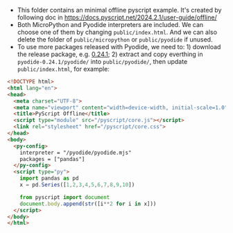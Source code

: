- This folder contains an minimal offline pyscript example. It's created by following doc in https://docs.pyscript.net/2024.2.1/user-guide/offline/
- Both MicroPython and Pyodide interpreters are included. We can choose one of them by changing `public/index.html`. And we can also delete the folder of `public/micropython` or `public/pyodide` if unused.
- To use more packages released with Pyodide, we need to: 1) download the release package, e.g. [0.24.1](https://github.com/pyodide/pyodide/releases/tag/0.24.1); 2) extract and copy everthing in `pyodide-0.24.1/pyodide/` into `public/pyodide/`, then update `public/index.html`, for example:

```html
<!DOCTYPE html>
<html lang="en">
<head>
  <meta charset="UTF-8">
  <meta name="viewport" content="width=device-width, initial-scale=1.0">
  <title>PyScript Offline</title>
  <script type="module" src="/pyscript/core.js"></script>
  <link rel="stylesheet" href="/pyscript/core.css">
</head>
<body>
  <py-config>
    interpreter = "/pyodide/pyodide.mjs"
    packages = ["pandas"]
  </py-config>
  <script type="py">
    import pandas as pd
    x = pd.Series([1,2,3,4,5,6,7,8,9,10])

    from pyscript import document
    document.body.append(str([i**2 for i in x]))
  </script>
</body>
</html>
```
